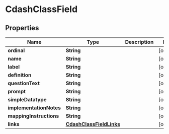 

# CdashClassField

## Properties

Name | Type | Description | Notes
------------ | ------------- | ------------- | -------------
**ordinal** | **String** |  |  [optional]
**name** | **String** |  |  [optional]
**label** | **String** |  |  [optional]
**definition** | **String** |  |  [optional]
**questionText** | **String** |  |  [optional]
**prompt** | **String** |  |  [optional]
**simpleDatatype** | **String** |  |  [optional]
**implementationNotes** | **String** |  |  [optional]
**mappingInstructions** | **String** |  |  [optional]
**links** | [**CdashClassFieldLinks**](CdashClassFieldLinks.md) |  |  [optional]




